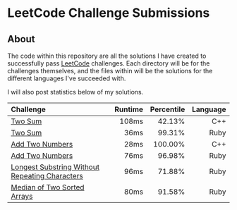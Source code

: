 # LeetCode Challenge Submissions

## About

The code within this repository are all the solutions I have created to successfully pass [LeetCode](https://leetcode.com/)
challenges. Each directory will be for the challenges themselves, and the files within will be the solutions for the different
languages I've succeeded with.

I will also post statistics below of my solutions.

|Challenge      | Runtime          | Percentile  | Language |
|:------------- |-------------:| -----:| ----:|
|[Two Sum](https://leetcode.com/submissions/detail/162331129/)| 108ms | 42.13% | C++|
|[Two Sum](https://leetcode.com/submissions/detail/160677956/)| 36ms | 99.31% | Ruby|
|[Add Two Numbers](https://leetcode.com/submissions/detail/162341724/)| 28ms | 100.00% | C++|
|[Add Two Numbers](https://leetcode.com/submissions/detail/160687853/)| 76ms | 96.98% | Ruby|
|[Longest Substring Without Repeating Characters](https://leetcode.com/submissions/detail/160699300/)| 96ms | 71.88% | Ruby|
|[Median of Two Sorted Arrays](https://leetcode.com/submissions/detail/160744291/)| 80ms | 91.58% | Ruby|

